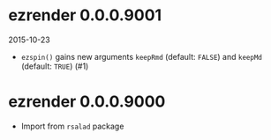 # ezrender 0.0.0.9001

2015-10-23

- `ezspin()` gains new arguments `keepRmd` (default: `FALSE`) and `keepMd` (default: `TRUE`) (#1)

# ezrender 0.0.0.9000

- Import from `rsalad` package
